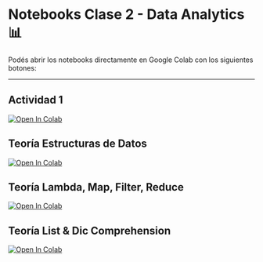 # Notebooks Clase 2 - Data Analytics 📊

Podés abrir los notebooks directamente en Google Colab con los siguientes botones:

---

## Actividad 1
[![Open In Colab](https://colab.research.google.com/assets/colab-badge.svg)](https://colab.research.google.com/github/SiliconValey/TT-2C2025-Data-Analitycs-Notebooks/blob/main/Clase_2/Clase_2_Actividad_1.ipynb)

## Teoría Estructuras de Datos
[![Open In Colab](https://colab.research.google.com/assets/colab-badge.svg)](https://colab.research.google.com/github/SiliconValey/TT-2C2025-Data-Analitycs-Notebooks/blob/main/Clase_2/Clase_2_Teoria_Estructuras_de_datos.ipynb)

## Teoría Lambda, Map, Filter, Reduce
[![Open In Colab](https://colab.research.google.com/assets/colab-badge.svg)](https://colab.research.google.com/github/SiliconValey/TT-2C2025-Data-Analitycs-Notebooks/blob/main/Clase_2/Clase_2_Teoria_Lambda,%20Map,%20Filter,%20Reduce.ipynb)

## Teoría List & Dic Comprehension
[![Open In Colab](https://colab.research.google.com/assets/colab-badge.svg)](https://colab.research.google.com/github/SiliconValey/TT-2C2025-Data-Analitycs-Notebooks/blob/main/Clase_2/Clase_2_Teoria_List%20&%20Dic%20Comprehension.ipynb)
